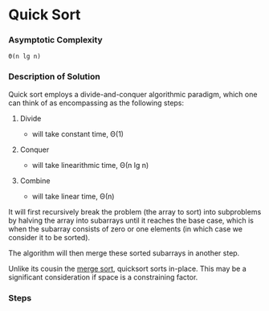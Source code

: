 # Quick Sort

### Asymptotic Complexity

    Θ(n lg n)

### Description of Solution

Quick sort employs a divide-and-conquer algorithmic paradigm, which one can think of as encompassing as the following steps:

1. Divide
    - will take constant time, Θ(1)

2. Conquer
    - will take linearithmic time, Θ(n lg n)

3. Combine
    - will take linear time, Θ(n)

It will first recursively break the problem (the array to sort) into subproblems by halving the array into subarrays until it reaches the base case, which is when the subarray consists of zero or one elements (in which case we consider it to be sorted).

The algorithm will then merge these sorted subarrays in another step.

Unlike its cousin the [merge sort], quicksort sorts in-place. This may be a significant consideration if space is a constraining factor.

### Steps

[merge sort]: /javascript/algorithms/sort/merge/

